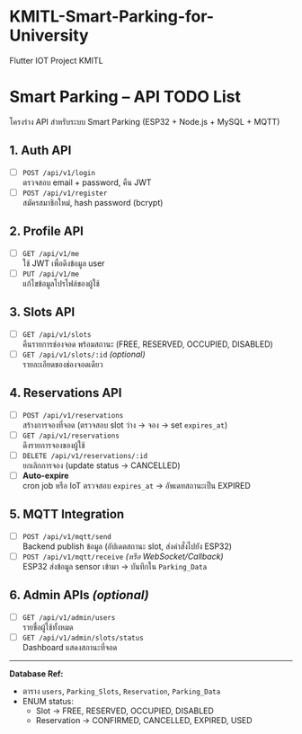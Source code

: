 # KMITL-Smart-Parking-for-University
Flutter IOT Project KMITL 

# Smart Parking – API TODO List

โครงร่าง API สำหรับระบบ Smart Parking (ESP32 + Node.js + MySQL + MQTT)  

## 1. Auth API
- [ ] `POST /api/v1/login`  
  ตรวจสอบ email + password, คืน JWT  
- [ ] `POST /api/v1/register`  
  สมัครสมาชิกใหม่, hash password (bcrypt)

## 2. Profile API
- [ ] `GET /api/v1/me`  
  ใช้ JWT เพื่อดึงข้อมูล user  
- [ ] `PUT /api/v1/me`  
  แก้ไขข้อมูลโปรไฟล์ของผู้ใช้

## 3. Slots API
- [ ] `GET /api/v1/slots`  
  คืนรายการช่องจอด พร้อมสถานะ (FREE, RESERVED, OCCUPIED, DISABLED)  
- [ ] `GET /api/v1/slots/:id` *(optional)*  
  รายละเอียดของช่องจอดเดียว

## 4. Reservations API
- [ ] `POST /api/v1/reservations`  
  สร้างการจองที่จอด (ตรวจสอบ slot ว่าง → จอง → set `expires_at`)  
- [ ] `GET /api/v1/reservations`  
  ดึงรายการจองของผู้ใช้  
- [ ] `DELETE /api/v1/reservations/:id`  
  ยกเลิกการจอง (update status → CANCELLED)  
- [ ] **Auto-expire**  
  cron job หรือ IoT ตรวจสอบ `expires_at` → อัพเดทสถานะเป็น EXPIRED

## 5. MQTT Integration
- [ ] `POST /api/v1/mqtt/send`  
  Backend publish ข้อมูล (อัปเดตสถานะ slot, ส่งคำสั่งไปยัง ESP32)  
- [ ] `POST /api/v1/mqtt/receive` *(หรือ WebSocket/Callback)*  
  ESP32 ส่งข้อมูล sensor เข้ามา → บันทึกใน `Parking_Data`

## 6. Admin APIs *(optional)*
- [ ] `GET /api/v1/admin/users`  
  รายชื่อผู้ใช้ทั้งหมด  
- [ ] `GET /api/v1/admin/slots/status`  
  Dashboard แสดงสถานะที่จอด

---
**Database Ref:**  
- ตาราง `users`, `Parking_Slots`, `Reservation`, `Parking_Data`  
- ENUM status:  
  - Slot → FREE, RESERVED, OCCUPIED, DISABLED  
  - Reservation → CONFIRMED, CANCELLED, EXPIRED, USED  
